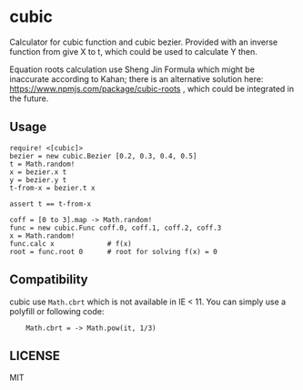 # cubic

Calculator for cubic function and cubic bezier. Provided with an inverse function from give X to t, which could be used to calculate Y then.

Equation roots calculation use Sheng Jin Formula which might be inaccurate according to Kahan; there is an alternative solution here: https://www.npmjs.com/package/cubic-roots , which could be integrated in the future.


## Usage

    require! <[cubic]>
    bezier = new cubic.Bezier [0.2, 0.3, 0.4, 0.5]
    t = Math.random!
    x = bezier.x t
    y = bezier.y t
    t-from-x = bezier.t x
    
    assert t == t-from-x

    coff = [0 to 3].map -> Math.random!
    func = new cubic.Func coff.0, coff.1, coff.2, coff.3
    x = Math.random!
    func.calc x             # f(x)
    root = func.root 0      # root for solving f(x) = 0


## Compatibility

cubic use `Math.cbrt` which is not available in IE < 11. You can simply use a polyfill or following code:

```
    Math.cbrt = -> Math.pow(it, 1/3)
```


## LICENSE

MIT
